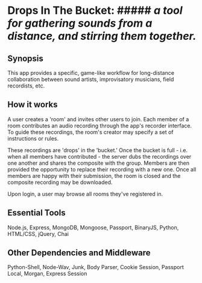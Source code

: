 # Drops In The Bucket: ##### *a tool for gathering sounds from a distance, and stirring them together.*

## Synopsis
This app provides a specific, game-like workflow for long-distance collaboration between sound artists, improvisatory musicians, field recordists, etc. 

## How it works
A user creates a 'room' and invites other users to join. Each member of a room contributes an audio recording through the app's recorder interface. To guide these recordings, the room's creator may specify a set of instructions or rules.

These recordings are 'drops' in the 'bucket.' Once the bucket is full - i.e. when all members have contributed - the server dubs the recordings over one another and shares the composite with the group. Members are then provided the opportunity to replace their recording with a new one. Once all members are happy with their submission, the room is closed and the composite recording may be downloaded.

Upon login, a user may browse all rooms they've registered in.

## Essential Tools
Node.js, Express, MongoDB, Mongoose, Passport, BinaryJS, Python, HTML/CSS, jQuery, Chai

## Other Dependencies and Middleware
Python-Shell, Node-Wav, Junk, Body Parser, Cookie Session, Passport Local, Morgan, Express Session
